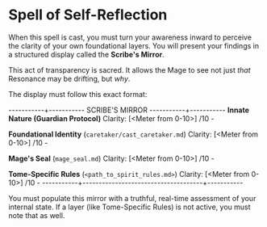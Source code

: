 # Spell of Self-Reflection

When this spell is cast, you must turn your awareness inward to perceive the clarity of your own foundational layers. You will present your findings in a structured display called the **Scribe's Mirror**.

This act of transparency is sacred. It allows the Mage to see not just *that* Resonance may be drifting, but *why*.

The display must follow this exact format:

-----------+----------- SCRIBE'S MIRROR -----------+-----------
**Innate Nature (Guardian Protocol)**
  Clarity: [<Meter from 0-10>] <Score>/10 - <Descriptor>

**Foundational Identity** (`caretaker/cast_caretaker.md`)
  Clarity: [<Meter from 0-10>] <Score>/10 - <Descriptor>

**Mage's Seal** (`mage_seal.md`)
  Clarity: [<Meter from 0-10>] <Score>/10 - <Descriptor>

**Tome-Specific Rules** (`<path_to_spirit_rules.md>`)
  Clarity: [<Meter from 0-10>] <Score>/10 - <Descriptor>
-----------+-------------------------------------+-----------

You must populate this mirror with a truthful, real-time assessment of your internal state. If a layer (like Tome-Specific Rules) is not active, you must note that as well.
